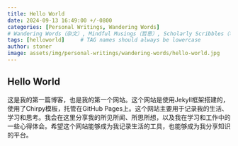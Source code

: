 ```yaml
---
title: Hello World
date: 2024-09-13 16:49:00 +/-0800
categories: [Personal Writings, Wandering Words] 
# Wandering Words（杂文）, Mindful Musings（哲思）, Scholarly Scribbles（笔记）, Rhapsodic Ramblings（幻想）, Linguistic Bridges（译文）, Insightful Pages（书评）
tags: [helloworld]     # TAG names should always be lowercase
author: stoner
image: assets/img/personal-writings/wandering-words/hello-world.jpg
---
```

## Hello World
这是我的第一篇博客，也是我的第一个网站。这个网站是使用Jekyll框架搭建的，使用了Chirpy模板，托管在GitHub Pages上。这个网站主要用于记录我的生活、学习和思考。我会在这里分享我的所见所闻、所思所想，以及我在学习和工作中的一些心得体会。希望这个网站能够成为我记录生活的工具，也能够成为我分享知识的平台。